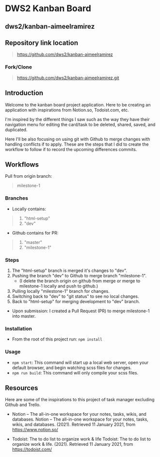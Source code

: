 # DWS2 Kanban Board

## dws2/kanban-aimeelramirez

## Repository link location

> https://github.com/dws2/kanban-aimeelramirez

### Fork/Clone

> https://github.com/dws2/kanban-aimeelramirez.git

## Introduction

Welcome to the kanban board project application. Here to be creating an application with inspirations from Notion.so, Todoist.com, etc.

I'm inspired by the different things I saw such as the way they have their navigation menu for editing the card/task to be deleted, shared, saved, and duplicated.

Here I'll be also focusing on using git with Github to merge changes with handling conflicts if to apply. These are the steps that I did to create the workflow to follow if to record the upcoming differences commits.

## Workflows

Pull from origin branch:

> milestone-1

### Branches

- Locally contains:

> 1. "html-setup"
> 2. "dev"

- Github contains for PR:

> 1. "master"
> 2. "milestone-1"

### Steps

1. The "html-setup" branch is merged it's changes to "dev".
2. Pushing the branch "dev" to Github to merge branch "milestone-1".
   - (I delete the branch origin on github from merge or merge to milestone-1 locally and push to github.)
3. Pulling locally "milestone-1" branch for changes.
4. Switching back to "dev" to "git status" to see no local changes.
5. Back to "html-setup" for merging development to "dev" branch.

- Upon submission: I created a Pull Request (PR) to merge milestone-1 into master.

### Installation

- From the root of this project run: `npm install`

### Usage

- `npm start`: This command will start up a local web server, open your default browser, and begin watching scss files for changes.
- `npm run build`: This command will only compile your scss files.

## Resources

Here are some of the inspirations to this project of task manager excluding Github and Trello.

- Notion – The all-in-one workspace for your notes, tasks, wikis, and databases.
  Notion – The all-in-one workspace for your notes, tasks, wikis, and databases. (2021). Retrieved 11 January 2021, from https://www.notion.so/

- Todoist: The to do list to organize work & life
  Todoist: The to do list to organize work & life. (2021). Retrieved 11 January 2021, from https://todoist.com/
